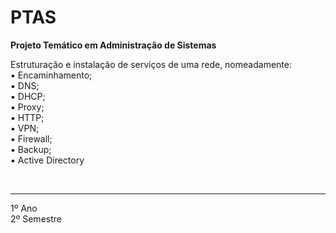 # PTAS
<b>Projeto Temático em Administração de Sistemas</b>

Estruturação e instalação de serviços de uma rede, nomeadamente:<br>
▪ Encaminhamento;<br>
▪ DNS;<br>
▪ DHCP;<br>
▪ Proxy;<br>
▪ HTTP;<br>
▪ VPN;<br>
▪ Firewall;<br>
▪ Backup;<br>
▪ Active Directory<br>

<br>
<hr>
1º Ano<br>
2º Semestre
